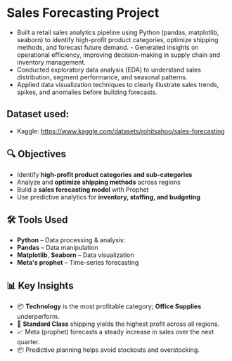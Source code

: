 # Sales Forecasting Project
- Built a retail sales analytics pipeline using Python (pandas, matplotlib, seaborn) to identify high-profit product categories, optimize shipping methods, and forecast future demand. - Generated insights on operational efficiency, improving decision-making in supply chain and inventory management.
- Conducted exploratory data analysis (EDA) to understand sales distribution, segment performance, and seasonal patterns.
- Applied data visualization techniques to clearly illustrate sales trends, spikes, and anomalies before building forecasts.

## Dataset used:
- Kaggle: https://www.kaggle.com/datasets/rohitsahoo/sales-forecasting 
## 🔍 Objectives

- Identify **high-profit product categories and sub-categories**
- Analyze and **optimize shipping methods** across regions
- Build a **sales forecasting model** with Prophet
- Use predictive analytics for **inventory, staffing, and budgeting**

## 🛠️ Tools Used

- **Python** – Data processing & analysis:
- **Pandas** – Data manipulation
- **Matplotlib**, **Seaborn** – Data visualization
- **Meta's prophet** – Time-series forecasting

## 📊 Key Insights

- 📦 **Technology** is the most profitable category; **Office Supplies** underperform.
- 🚚 **Standard Class** shipping yields the highest profit across all regions.
- 📈 Meta (prophet) forecasts a steady increase in sales over the next quarter.
- 📦 Predictive planning helps avoid stockouts and overstocking.

